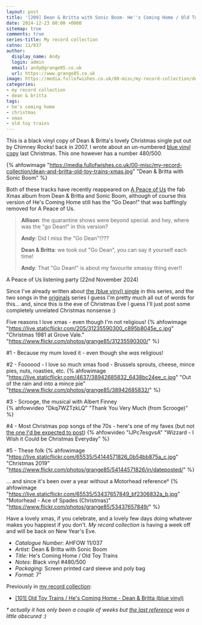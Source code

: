 ```yaml
---
layout: post
title: '[209] Dean & Britta with Sonic Boom- He''s Coming Home / Old Toy Trains'
date: 2024-12-23 00:00 +0000
sitemap: true
comments: true
series-title: My record collection 
catno: 11/037
author:
  display_name: Andy
  login: admin
  email: andy@grange85.co.uk
  url: https://www.grange85.co.uk
image: https://media.fullofwishes.co.uk/00-misc/my-record-collection/dean-and-britta-old-toy-trains-xmas.jpg
categories:
- my record collection
- dean & britta
tags:
- he's coming home
- christmas
- xmas
- old toy trains
---
```

This is a black vinyl copy of Dean & Britta's lovely Christmas single put out by Chimney Rocks! back in 2007. I wrote about an un-numbered [blue vinyl copy](/2023/12/21/my-record-collection-097-old-toy-trains-hes-coming-home/) last Christmas. This one however has a number 480/500.

{% ahfowimage "https://media.fullofwishes.co.uk/00-misc/my-record-collection/dean-and-britta-old-toy-trains-xmas.jpg" "Dean & Britta with Sonic Boom" %}

Both of these tracks have recently reappeared on [A Peace of Us](https://deanandbritta.bandcamp.com/album/a-peace-of-us) the fab Xmas album from Dean & Britta and Sonic Boom, although of course this version of He's Coming Home still has the "Go Dean!" that was bafflingly removed for A Peace of Us.

<blockquote>
<p><b>Allison</b>:	the quarantine shows were beyond special. and hey, where was the "go Dean!" in this version?</p>
<p><b>Andy</b>:	Did I miss the "Go Dean"!???</p>
<p><b>Dean & Britta</b>:	we took out "Go Dean", you can say it yourself each time!</p>
<p><b>Andy</b>:	That "Go Dean!" is about my favourite xmassy thing ever!!</p>
</blockquote>
<p class="caption">A Peace of Us listening party (22nd November 2024)</p>

Since I've already written about [the (blue vinyl) single](/2023/12/21/my-record-collection-097-old-toy-trains-hes-coming-home/) in this series, and the two songs in the [originals](/category/originals/) series I guess I'm pretty much all out of words for this... and, since this is the eve of Christmas Eve I guess I'll just post some completely unrelated Christmas nonsense :)

Five reasons I love xmas - even though I'm not religious!
{% ahfowimage "https://live.staticflickr.com/205/31235590300_c895b8045e_c.jpg" "Christmas 1981 at Grove Vale." "https://www.flickr.com/photos/grange85/31235590300/" %}

#1 - Because my mum loved it - even though she _was_ religious!  

#2 - Foooood - I love so much xmas food - Brussels sprouts, cheese, mince pies, nuts, roasties, etc.
{% ahfowimage "https://live.staticflickr.com/4637/38942685832_6438bc24ee_c.jpg" "Out of the rain and into a mince pie" "https://www.flickr.com/photos/grange85/38942685832/" %}

#3 - Scrooge, the musical with Albert Finney  
{% ahfowvideo "Dkq7WZTzkLQ" "Thank You Very Much (from Scrooge)" %}

#4 - Most Christmas pop songs of the 70s - here's one of my faves (but not [the one I'd be expected to post](/2024/12/17/simply-having-a-wonderful-christmastime-an-explanation/))
{% ahfowvideo "IJPc7esgvsA" "Wizzard - I Wish it Could be Christmas Everyday" %}

#5 - These folk
{% ahfowimage "https://live.staticflickr.com/65535/54144571826_0b54bb875a_c.jpg" "Christmas 2019" "https://www.flickr.com/photos/grange85/54144571826/in/dateposted/" %}

... and since it's been over a year without a Motorhead reference&dagger;
{% ahfowimage "https://live.staticflickr.com/65535/53437657849_bf2306832a_b.jpg" "Motorhead - Ace of Spades (Christmas)" "https://www.flickr.com/photos/grange85/53437657849/" %}

Have a lovely xmas, if you celebrate, and a lovely few days doing whatever makes you happiest if you don't. _My record collection_ is having a week off and will be back on New Year's Eve.


 - *Catalogue Number:* AHFOW 11/037
 - *Artist:* Dean & Britta with Sonic Boom
 - *Title:* He's Coming Home / Old Toy Trains
 - *Notes:* Black vinyl #480/500
 - *Packaging:* Screen printed card sleeve and poly bag
 - *Format:* 7"

 Previously in [my record collection](/category/my-record-collection):
  - [[101] Old Toy Trains / He's Coming Home - Dean & Britta (blue vinyl)](/2023/12/21/my-record-collection-097-old-toy-trains-hes-coming-home/)

_&dagger; actually it has only been a couple of weeks but [the last reference](/2024/12/09/my-record-collection-195-luna-bobby-peru-cd/) was a little obscured :)_
